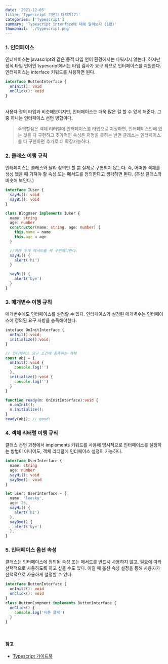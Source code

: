 ```yaml
---
date: '2021-12-05'
title: 'Typescript 기본기 다지기(7)'
categories: ['Typescript']
summary: 'Typescript interface에 대해 알아보자 (1편)'
thumbnail: './typescript.png'
---
```


### 1. 인터페이스

인터페이스는 javascript와 같은 동적 타입 언어 환경에서는 다뤄지지 않는다. 하지만 정적 타입 언어인 typescript에서는 타입 검사가 요구 되므로
인터페이스를 지원한다. 인터페이스는 interface 키워드를 사용하면 된다.

```ts
interface ButtonInterface {
  onInit(): void
  onClick(): void
}
```

<br>
사용자 정의 타입과 비슷해보이지만, 인터페이스는 더욱 많은 걸 할 수 있게 해준다.
그 중 하나는 인터페이스 선언 병합이다.

> 주의할점은 객체 리터럴에 인터페이스를 타입으로 지정하면, 인터페이스안에 있는 것을 다 구현하고 추가적인 속성은 지정을 못하는 반면
> 클래스는 인터페이스를 다 구현하면 추가로 더 확장가능하다.

### 2. 클래스 이행 규칙

인터페이스는 클래스와 달리 정의만 할 뿐 실제로 구현되지 않는다. 즉, 어떠한 객체를 생성 했을 때 가져야 할 속성 또는 메서드를 정의한다고 생각하면 된다.
(추상 클래스와 비슷해 보인다.)

```ts
interface IUser {
  sayHi(): void
  sayBi(): void
}

class BlogUser implements IUser {
  name: string
  age: number
  constructor(name: string, age: number) {
    this.name = name
    this.age = age
  }

  //아래 두개 메서드를 꼭 구현해야한다.
  sayHi() {
    alert('hi')
  }

  sayBi() {
    alert('bye')
  }
}
```

### 3. 매개변수 이행 규칙

매개변수에도 인터페이스를 설정할 수 있다. 인터페이스가 설정된 매개벽수는 인터페이스에 정의된 요구 사항을 충족해야한다.

```ts
inteface OnInitInterface {
  onInit():void;
  initialize():void;
}

// 인터페이스 요구 조건에 충족하는 객체
const obj = {
  onInit():void {
    console.log('')
  },
  initialize():void {
    console.log('')
  }
}

function ready(m: OnInitInterface):void {
  m.onInit();
  m.initialize();
}
ready(obj); // good!

```

### 4. 객체 리터럴 이행 규칙

클래스 선언 과정에서 implements 키워드를 사용해 명시적으로 인터페이스를 설정하는 방법이 아니어도,
객체 리터럴에 인터페이스 설정이 가능하다.

```ts
interface UserInterface {
  name: string
  age: number
  sayHi(): void
  sayBye(): void
}

let user: UserInterface = {
  name: 'leesky',
  age: 23,
  sayHi() {
    alert('hi')
  },
  sayBye() {
    alert('bye')
  },
}
```

### 5. 인터페이스 옵션 속성

클래스는 인터페이스에 정의된 속성 또는 메서드를 반드시 사용하지 않고, 필요에 따라 선택적으로 사용하도록 하고 싶을 수도 있다.
이럴 때 옵션 속성 설정을 통해 사용자가 선택적으로 사용하게 설정할 수 있다.

```ts
interface ButtonInterface {
  onInit?(): void
  onClick(): void
}
class ButtonCompnent implements ButtonInterface {
  onClick() {
    console.log('버튼 클릭')
  }
}
```

<br>

#### 참고

- [Typescript 가이드북](https://yamoo9.gitbook.io/typescript/)
